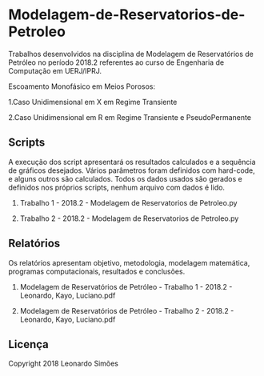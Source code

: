 # Modelagem-de-Reservatorios-de-Petroleo
Trabalhos desenvolvidos na disciplina de Modelagem de Reservatórios de Petróleo no período 2018.2 referentes ao curso de Engenharia de Computação em UERJ/IPRJ.

Escoamento Monofásico em Meios Porosos:

1.Caso Unidimensional em X em Regime Transiente

2.Caso Unidimensional em R em Regime Transiente e PseudoPermanente


## Scripts
A execução dos script apresentará os resultados calculados e a sequência de gráficos desejados.
Vários parâmetros foram definidos com hard-code, e alguns outros são calculados.
Todos os dados usados são gerados e definidos nos próprios scripts, nenhum arquivo com dados é lido. 

1. Trabalho 1 - 2018.2 - Modelagem de Reservatorios de Petroleo.py 

2. Trabalho 2 - 2018.2 - Modelagem de Reservatorios de Petroleo.py


## Relatórios
Os relatórios apresentam objetivo, metodologia, modelagem matemática, programas computacionais, resultados e conclusões.

1. Modelagem de Reservatórios de Petróleo - Trabalho 1 - 2018.2 - Leonardo, Kayo, Luciano.pdf

2. Modelagem de Reservatórios de Petróleo - Trabalho 2 - 2018.2 - Leonardo, Kayo, Luciano.pdf


## Licença
Copyright 2018 Leonardo Simões	
